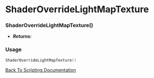 # ShaderOverrideLightMapTexture

### ShaderOverrideLightMapTexture()
- ***Returns:*** 

### Usage

```Lua
ShaderOverrideLightMapTexture()
```


[Back To Scripting Documentation](../README.md)

